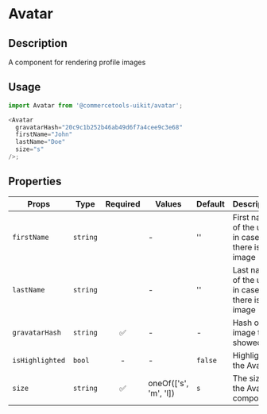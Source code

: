 # Avatar

## Description

A component for rendering profile images

## Usage

```js
import Avatar from '@commercetools-uikit/avatar';

<Avatar
  gravatarHash="20c9c1b252b46ab49d6f7a4cee9c3e68"
  firstName="John"
  lastName="Doe"
  size="s"
/>;
```

## Properties

| Props           | Type     | Required | Values                | Default | Description                                      |
| --------------- | -------- | :------: | --------------------- | ------- | ------------------------------------------------ |
| `firstName`     | `string` |          | -                     | ''      | First name of the user in case there is no image |
| `lastName`      | `string` |          | -                     | ''      | Last name of the user in case there is no image  |
| `gravatarHash`  | `string` |    ✅    | -                     | -       | Hash of the image to be showed                   |
| `isHighlighted` | `bool`   |    -     | -                     | `false` | Highlights the Avatar                            |
| `size`          | `string` |    ✅    | oneOf(['s', 'm', 'l]) | `s`     | The size of the Avatar component.                |
